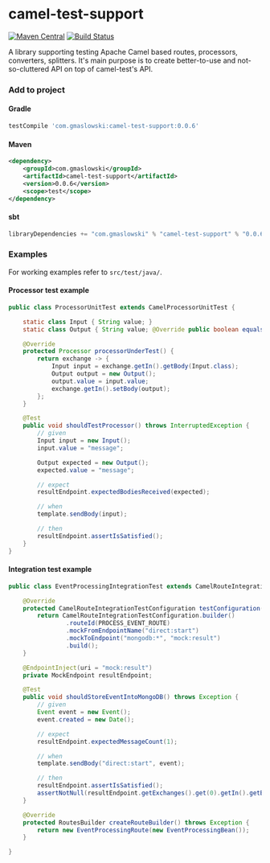 camel-test-support
==================

[![Maven Central](https://maven-badges.herokuapp.com/maven-central/com.gmaslowski/camel-test-support/badge.svg)](https://maven-badges.herokuapp.com/maven-central/com.gmaslowski/camel-test-support)
[![Build Status](https://snap-ci.com/gmaslowski/camel-test-support/branch/master/build_image)](https://snap-ci.com/gmaslowski/camel-test-support/branch/master)

A library supporting testing Apache Camel based routes, processors, converters, splitters. It's main purpose is to create better-to-use and not-so-cluttered API on top of camel-test's API.

### Add to project

#### Gradle

```groovy
testCompile 'com.gmaslowski:camel-test-support:0.0.6'
```

#### Maven

```xml
<dependency>
    <groupId>com.gmaslowski</groupId>
    <artifactId>camel-test-support</artifactId>
    <version>0.0.6</version>
    <scope>test</scope>
</dependency>
```

#### sbt

```scala
libraryDependencies += "com.gmaslowski" % "camel-test-support" % "0.0.6" % "test"
```

### Examples

For working examples refer to ``src/test/java/``.

#### Processor test example
```java
public class ProcessorUnitTest extends CamelProcessorUnitTest {

    static class Input { String value; }
    static class Output { String value; @Override public boolean equals(Object obj) { return ((Output)obj).value.equals(this.value); }}

    @Override
    protected Processor processorUnderTest() {
        return exchange -> {
            Input input = exchange.getIn().getBody(Input.class);
            Output output = new Output();
            output.value = input.value;
            exchange.getIn().setBody(output);
        };
    }

    @Test
    public void shouldTestProcessor() throws InterruptedException {
        // given
        Input input = new Input();
        input.value = "message";

        Output expected = new Output();
        expected.value = "message";

        // expect
        resultEndpoint.expectedBodiesReceived(expected);

        // when
        template.sendBody(input);

        // then
        resultEndpoint.assertIsSatisfied();
    }
}
```

#### Integration test example
```java
public class EventProcessingIntegrationTest extends CamelRouteIntegrationTestBase {

    @Override
    protected CamelRouteIntegrationTestConfiguration testConfiguration() {
        return CamelRouteIntegrationTestConfiguration.builder()
                .routeId(PROCESS_EVENT_ROUTE)
                .mockFromEndpointName("direct:start")
                .mockToEndpoint("mongodb:*", "mock:result")
                .build();
    }

    @EndpointInject(uri = "mock:result")
    private MockEndpoint resultEndpoint;

    @Test
    public void shouldStoreEventIntoMongoDB() throws Exception {
        // given
        Event event = new Event();
        event.created = new Date();

        // expect
        resultEndpoint.expectedMessageCount(1);

        // when
        template.sendBody("direct:start", event);

        // then
        resultEndpoint.assertIsSatisfied();
        assertNotNull(resultEndpoint.getExchanges().get(0).getIn().getBody(Event.class).processed);
    }

    @Override
    protected RoutesBuilder createRouteBuilder() throws Exception {
        return new EventProcessingRoute(new EventProcessingBean());
    }

}
```
